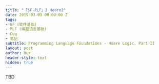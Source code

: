 ```yaml
---
title: "「SF-PLF」3 Hoare2"
date: 2019-03-03 00:00:00 Z
tags:
- SF (软件基础)
- PLF (编程语言基础)
- Coq
- 笔记
subtitle: Programming Language Foundations - Hoare Logic, Part II
layout: post
author: Hux
header-style: text
hidden: true
---
```


TBD

